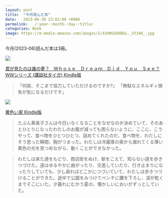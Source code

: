 ```yaml
---
layout: post
title:  "今月読んだ本"
date:   2023-06-30 23:02:00 +0900
permalink:   /:year-:month-:day-:title/
categories: Book
image: https://m.media-amazon.com/images/I/41H0US8XBGL._SY346_.jpg
---
```

今月(2023-06)読んだ本は3冊。  

<p><a href="https://www.amazon.co.jp/dp/B0C1BP51X2?&linkCode=li2&tag=peipeipe-22&linkId=3609ddc6ebd7233e4fdcb55afe00c0ad&language=ja_JP&ref_=as_li_ss_il" target="_blank" rel="nofollow"><img border="0" src="//ws-fe.amazon-adsystem.com/widgets/q?_encoding=UTF8&ASIN=B0C1BP51X2&Format= _SL250_&ID=AsinImage&MarketPlace=JP&ServiceVersion=20070822&WS=1&tag=peipeipe-22&language=ja_JP" ></a><img src="https://ir-jp.amazon-adsystem.com/e/ir?t=peipeipe-22&language=ja_JP&l=li2&o=9&a=B0C1BP51X2" width="1" height="1" border="0" alt="" style="border:none !important; margin:0px !important;" /></p> <p><a href="https://www.amazon.co.jp/dp/B0C1BP51X2?&linkCode=li2&tag=peipeipe-22&linkId=3609ddc6ebd7233e4fdcb55afe00c0ad&language=ja_JP&ref_=as_li_ss_il" target="_blank" rel="nofollow">君が見たのは誰の夢？　Ｗｈｏｓｅ　Ｄｒｅａｍ　Ｄｉｄ　Ｙｏｕ　Ｓｅｅ？ ＷＷシリーズ (講談社タイガ) Kindle版</a></p>
  
> 「何故、そこまで協力していただけるのですか?」
> 「無駄なエネルギィ損失が気になるだけです」
  
<p><a href="https://www.amazon.co.jp/dp/B0BSNFZ9KP?&linkCode=li2&tag=peipeipe-22&linkId=39a81bd676ed5b50fee7febdfb3b50f2&language=ja_JP&ref_=as_li_ss_il" target="_blank" rel="nofollow"><img border="0" src="//ws-fe.amazon-adsystem.com/widgets/q?_encoding=UTF8&ASIN=B0BSNFZ9KP&Format= _SL250_&ID=AsinImage&MarketPlace=JP&ServiceVersion=20070822&WS=1&tag=peipeipe-22&language=ja_JP" ></a><img src="https://ir-jp.amazon-adsystem.com/e/ir?t=peipeipe-22&language=ja_JP&l=li2&o=9&a=B0BSNFZ9KP" width="1" height="1" border="0" alt="" style="border:none !important; margin:0px !important;" /></p> <p><a href="https://www.amazon.co.jp/dp/B0BSNFZ9KP?&linkCode=li2&tag=peipeipe-22&linkId=39a81bd676ed5b50fee7febdfb3b50f2&language=ja_JP&ref_=as_li_ss_il" target="_blank" rel="nofollow">黄色い家 Kindle版</a></p>

> たぶん黄美子さんは今日いなくなることをなぜなのか決めていて、そのあとひとりになったわたしのお腹が減っても困らないように、ここに、こうやって、食べ物をひとつひとつ、詰めてくれたのだ、食べ物を、わたしにそう思った瞬間、胸がつまった。わたしは冷蔵庫の奥から漏れてくる薄い黄色の光を見つめながら、動くことができなかった。

> わたしは来た道をもどり、商店街をぬけ、駅をこえて、知らない道を歩きつづけた。道はゆるやかに曲がったり、交差していたり、行き止まりになったりしていても、少し戻ればどこかにつづいていて、わたしは歩きつづけることができた。途中で公園をみつけてベンチに腰を下ろし、涙が乾くまでそこにいた。夕暮れにむかう夏の、懐かしいにおいがずっとしていた。